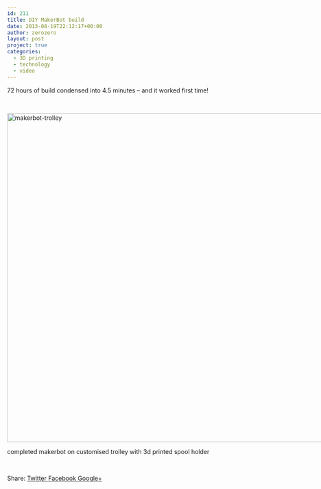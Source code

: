 ```yaml
---
id: 211
title: DIY MakerBot build
date: 2013-08-19T22:12:17+00:00
author: zerozero
layout: post
project: true
categories:
  - 3D printing
  - technology
  - video
---
```

72 hours of build condensed into 4.5 minutes &#8211; and it worked first time!



&nbsp;

<div id="attachment_335" style="width: 1034px" class="wp-caption aligncenter">
  <a href="http://162.13.3.34:8079/labs/wp-content/uploads/2013/08/makerbot-trolley.jpg"><img class="wp-image-335 size-full" src="http://162.13.3.34:8079/labs/wp-content/uploads/2013/08/makerbot-trolley.jpg" alt="makerbot-trolley" width="1024" height="768" /></a>
  
  <p class="wp-caption-text">
    completed makerbot on customised trolley with 3d printed spool holder
  </p>
</div>

&nbsp;

<div class="gk-social-buttons">
  <span class="gk-social-label">Share:</span> <a class="gk-social-twitter" href="http://twitter.com/share?text=Timelapse+MakerBot+build&url=http%3A%2F%2F162.13.3.34%3A8079%2Flabs%2F%3Fp%3D211"
	            onclick="window.open(this.href, 'twitter-share', 'width=550,height=235');return false;"> <span class="social__icon--hidden">Twitter</span> </a> <a class="gk-social-fb" href="https://www.facebook.com/sharer/sharer.php?u=http%3A%2F%2F162.13.3.34%3A8079%2Flabs%2F%3Fp%3D211"
			     onclick="window.open(this.href, 'facebook-share','width=580,height=296');return false;"> <span class="social-icon-hidden">Facebook</span> </a> <a class="gk-social-gplus" href="https://plus.google.com/share?url=http%3A%2F%2F162.13.3.34%3A8079%2Flabs%2F%3Fp%3D211"
	           onclick="window.open(this.href, 'google-plus-share', 'width=490,height=530');return false;"> <span class="social__icon--hidden">Google+</span> </a>
</div>
